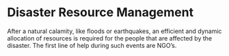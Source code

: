 # Disaster Resource Management 
After a natural calamity, like floods or earthquakes, an efficient and dynamic allocation of resources is required for the people that are affected by the disaster. The first line of help during such events are NGO’s. 
